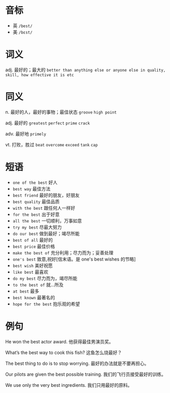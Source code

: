 # 音标

- 英 `/best/`
- 美 `/bɛst/`

# 词义

adj. 最好的；最大的
`better than anything else or anyone else in quality, skill, how effective it is etc`

# 同义

n. 最好的人，最好的事物；最佳状态
`groove` `high point`

adj. 最好的
`greatest` `perfect` `prime` `crack`

adv. 最好地
`primely`

vt. 打败，胜过
`beat` `overcome` `exceed` `tank` `cap`

# 短语

- `one of the best` 好人
- `best way` 最佳方法
- `best friend` 最好的朋友，好朋友
- `best quality` 最佳品质
- `with the best` 跟任何人一样好
- `for the best` 出于好意
- `all the best` 一切顺利，万事如意
- `try my best` 尽最大努力
- `do our best` 做到最好；竭尽所能
- `best of all` 最好的
- `best price` 最佳价格
- `make the best of` 充分利用；尽力而为；妥善处理
- `one's best` 致意,祝好[信末语。是 one's best wishes 的节略]
- `best wish` 美好祝愿
- `like best` 最喜欢
- `do my best` 尽力而为，竭尽所能
- `to the best of` 就…所及
- `at best` 最多
- `best known` 最著名的
- `hope for the best` 抱乐观的希望

# 例句

He won the best actor award.
他获得最佳男演员奖。

What’s the best way to cook this fish?
这鱼怎么烧最好？

The best thing to do is to stop worrying.
最好的办法就是不要再担心。

Our pilots are given the best possible training.
我们的飞行员接受最好的训练。

We use only the very best ingredients.
我们只用最好的原料。


